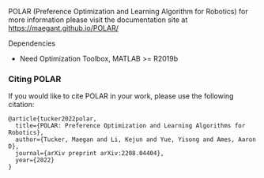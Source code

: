 POLAR (Preference Optimization and Learning Algorithm for Robotics)
for more information please visit the documentation site at https://maegant.github.io/POLAR/

Dependencies
- Need Optimization Toolbox, MATLAB >= R2019b

### Citing POLAR
If you would like to cite POLAR in your work, please use the following citation:
```
@article{tucker2022polar,
  title={POLAR: Preference Optimization and Learning Algorithms for Robotics},
  author={Tucker, Maegan and Li, Kejun and Yue, Yisong and Ames, Aaron D},
  journal={arXiv preprint arXiv:2208.04404},
  year={2022}
}
```
